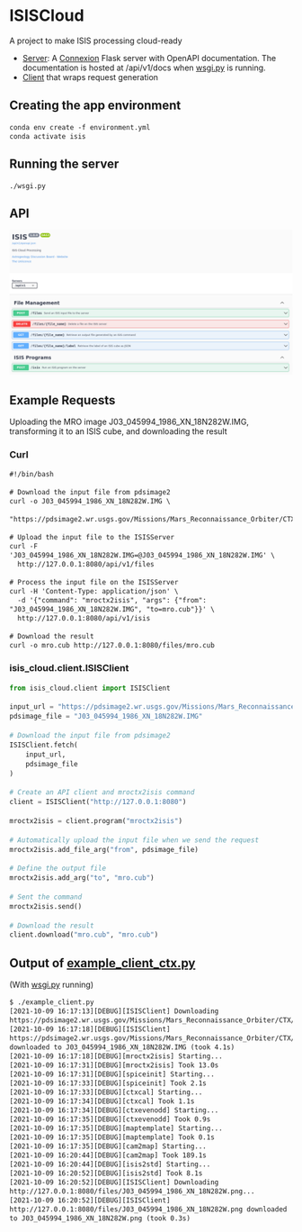 # ISISCloud
A project to make ISIS processing cloud-ready

- [Server](./isis_cloud/server/_app.py): A [Connexion](https://connexion.readthedocs.io)
Flask server with OpenAPI documentation. The documentation is hosted at /api/v1/docs when 
[wsgi.py](./wsgi.py) is running.
- [Client](./isis_cloud/client/_client.py) that wraps request generation

## Creating the app environment
```shell
conda env create -f environment.yml
conda activate isis
```

## Running the server
```shell
./wsgi.py
```

## API
![api screenshot](./docs/api.png)

## Example Requests
Uploading the MRO image J03_045994_1986_XN_18N282W.IMG, transforming it to an
ISIS cube, and downloading the result

### Curl
```shell
#!/bin/bash

# Download the input file from pdsimage2
curl -o J03_045994_1986_XN_18N282W.IMG \
  "https://pdsimage2.wr.usgs.gov/Missions/Mars_Reconnaissance_Orbiter/CTX/mrox_2578/data/J03_045994_1986_XN_18N282W.IMG"

# Upload the input file to the ISISServer
curl -F 'J03_045994_1986_XN_18N282W.IMG=@J03_045994_1986_XN_18N282W.IMG' \
  http://127.0.0.1:8080/api/v1/files
  
# Process the input file on the ISISServer
curl -H 'Content-Type: application/json' \
  -d '{"command": "mroctx2isis", "args": {"from": "J03_045994_1986_XN_18N282W.IMG", "to=mro.cub"}}' \
  http://127.0.0.1:8080/api/v1/isis
  
# Download the result
curl -o mro.cub http://127.0.0.1:8080/files/mro.cub
```

### isis_cloud.client.ISISClient

```python
from isis_cloud.client import ISISClient

input_url = "https://pdsimage2.wr.usgs.gov/Missions/Mars_Reconnaissance_Orbiter/CTX/mrox_2578/data/J03_045994_1986_XN_18N282W.IMG"
pdsimage_file = "J03_045994_1986_XN_18N282W.IMG"

# Download the input file from pdsimage2
ISISClient.fetch(
    input_url,
    pdsimage_file
)

# Create an API client and mroctx2isis command
client = ISISClient("http://127.0.0.1:8080")

mroctx2isis = client.program("mroctx2isis")

# Automatically upload the input file when we send the request
mroctx2isis.add_file_arg("from", pdsimage_file)

# Define the output file
mroctx2isis.add_arg("to", "mro.cub")

# Sent the command
mroctx2isis.send()

# Download the result
client.download("mro.cub", "mro.cub")
```

## Output of [example_client_ctx.py](./examples/example_client_ctx.py)
(With [wsgi.py](./wsgi.py) running)

```shell
$ ./example_client.py 
[2021-10-09 16:17:13][DEBUG][ISISClient] Downloading https://pdsimage2.wr.usgs.gov/Missions/Mars_Reconnaissance_Orbiter/CTX/mrox_2578/data/J03_045994_1986_XN_18N282W.IMG...
[2021-10-09 16:17:18][DEBUG][ISISClient] https://pdsimage2.wr.usgs.gov/Missions/Mars_Reconnaissance_Orbiter/CTX/mrox_2578/data/J03_045994_1986_XN_18N282W.IMG downloaded to J03_045994_1986_XN_18N282W.IMG (took 4.1s)
[2021-10-09 16:17:18][DEBUG][mroctx2isis] Starting...
[2021-10-09 16:17:31][DEBUG][mroctx2isis] Took 13.0s
[2021-10-09 16:17:31][DEBUG][spiceinit] Starting...
[2021-10-09 16:17:33][DEBUG][spiceinit] Took 2.1s
[2021-10-09 16:17:33][DEBUG][ctxcal] Starting...
[2021-10-09 16:17:34][DEBUG][ctxcal] Took 1.1s
[2021-10-09 16:17:34][DEBUG][ctxevenodd] Starting...
[2021-10-09 16:17:35][DEBUG][ctxevenodd] Took 0.9s
[2021-10-09 16:17:35][DEBUG][maptemplate] Starting...
[2021-10-09 16:17:35][DEBUG][maptemplate] Took 0.1s
[2021-10-09 16:17:35][DEBUG][cam2map] Starting...
[2021-10-09 16:20:44][DEBUG][cam2map] Took 189.1s
[2021-10-09 16:20:44][DEBUG][isis2std] Starting...
[2021-10-09 16:20:52][DEBUG][isis2std] Took 8.1s
[2021-10-09 16:20:52][DEBUG][ISISClient] Downloading http://127.0.0.1:8080/files/J03_045994_1986_XN_18N282W.png...
[2021-10-09 16:20:52][DEBUG][ISISClient] http://127.0.0.1:8080/files/J03_045994_1986_XN_18N282W.png downloaded to J03_045994_1986_XN_18N282W.png (took 0.3s)
```
